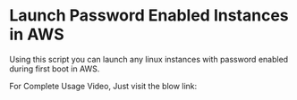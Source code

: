 # Launch Password Enabled Instances in AWS

Using this script you can launch any linux instances with password enabled during first boot in AWS.

For Complete Usage Video, Just visit the blow link:
